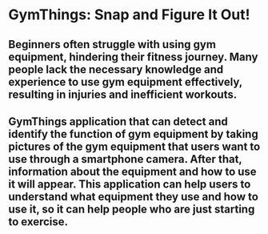 # GymThings: Snap and Figure It Out! 
## Beginners often struggle with using gym equipment, hindering their fitness journey. Many people lack the necessary knowledge and experience to use gym equipment effectively, resulting in injuries and inefficient workouts.
## GymThings application that can detect and identify the function of gym equipment by taking pictures of the gym equipment that users want to use through a smartphone camera. After that, information about the equipment and how to use it will appear. This application can help users to understand what equipment they use and how to use it, so it can help people who are just starting to exercise.



